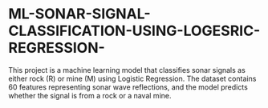 # ML-SONAR-SIGNAL-CLASSIFICATION-USING-LOGESRIC-REGRESSION-
This project is a machine learning model that classifies sonar signals as either rock (R) or mine (M) using Logistic Regression. The dataset contains 60 features representing sonar wave reflections, and the model predicts whether the signal is from a rock or a naval mine.
